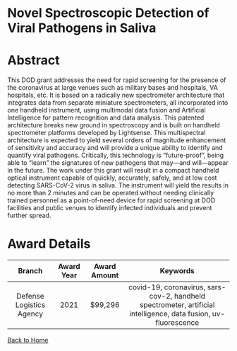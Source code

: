 
Novel Spectroscopic Detection of Viral Pathogens in Saliva
==========================================================

# Abstract


This DOD grant addresses the need for rapid screening for the presence of the coronavirus at large venues such as military bases and hospitals, VA hospitals, etc. It is based on a radically new spectrometer architecture that integrates data from separate miniature spectrometers, all incorporated into one handheld instrument, using multimodal data fusion and Artificial Intelligence for pattern recognition and data analysis. This patented architecture breaks new ground in spectroscopy and is built on handheld spectrometer platforms developed by Lightsense. This multispectral architecture is expected to yield several orders of magnitude enhancement of sensitivity and accuracy and will provide a unique ability to identify and quantify viral pathogens. Critically, this technology is “future-proof”, being able to “learn” the signatures of new pathogens that may––and will––appear in the future. The work under this grant will result in a compact handheld optical instrument capable of quickly, accurately, safely, and at low cost detecting SARS-CoV-2 virus in saliva. The instrument will yield the results in no more than 2 minutes and can be operated without needing clinically trained personnel as a point-of-need device for rapid screening at DOD facilities and public venues to identify infected individuals and prevent further spread.  

# Award Details

|Branch|Award Year|Award Amount|Keywords|
| :---: | :---: | :---: | :---: |
|Defense Logistics Agency|2021|$99,296|covid-19, coronavirus, sars-cov-2, handheld spectrometer, artificial intelligence, data fusion, uv-fluorescence|
  
  


[Back to Home](https://github.com/chrischow/dod_sbir_awards/Reports/DJ/#1845)